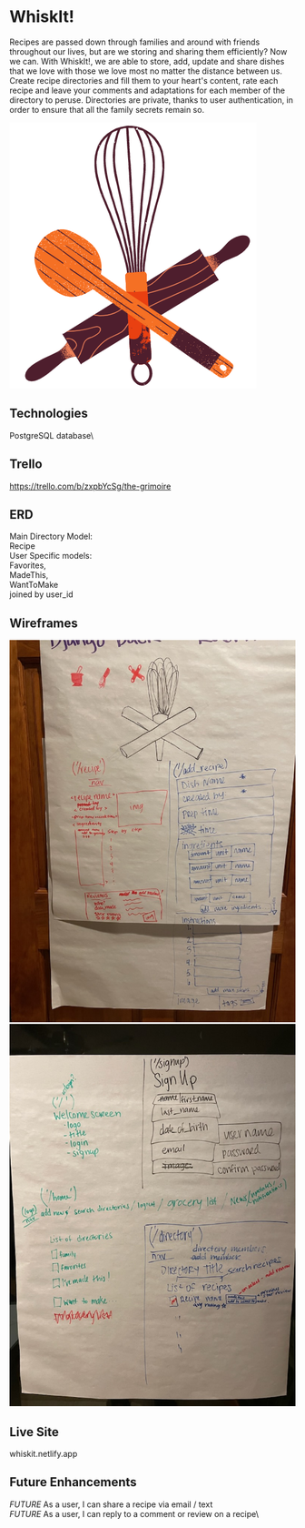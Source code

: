 
# WhiskIt!

Recipes are passed down through families and around with friends throughout our lives, but are we storing and sharing them efficiently? Now we can. With WhiskIt!, we are  able to store, add, update and share dishes that we love with those we love most no matter the distance between us. Create  recipe directories and fill them to your heart's content, rate each recipe and leave your comments and adaptations for each member of the directory to peruse. Directories are private, thanks to user authentication, in order to ensure that all the family secrets remain so. 

![Logo](public/logoW.png)

## Technologies
PostgreSQL database\



## Trello
https://trello.com/b/zxpbYcSg/the-grimoire


## ERD
Main Directory Model:\
 Recipe\
User Specific models:\
 Favorites,\
 MadeThis,\
 WantToMake\
 joined by user_id

## Wireframes

![Wireframe1](public/wireframe1.jpg)
![Wireframe2](public/wireframe2.jpg)
## Live Site

whiskit.netlify.app

## Future Enhancements
*FUTURE* As a user, I can share a recipe via email / text\
*FUTURE* As a user, I can reply to a comment or review on a recipe\
